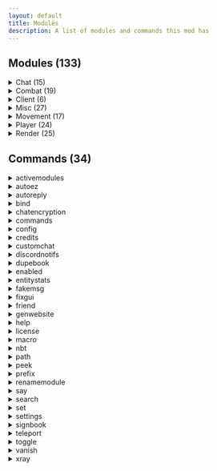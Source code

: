 ```yaml
---
layout: default
title: Modules
description: A list of modules and commands this mod has
---
```

## Modules (133)

<details>
    <summary>Chat (15)</summary>
    <p><ul>
        <li>AntiSpam<p><i>Removes spam and advertising from the chat</i></p></li>
        <li>AutoQMain<p><i>Automatically does '/queue main' on servers</i></p></li>
        <li>AutoReply<p><i>Automatically reply to direct messages</i></p></li>
        <li>AutoTPA<p><i>Automatically accept or decline /TPAs</i></p></li>
        <li>ChatEncryption<p><i>Encrypts and decrypts chat messages</i></p></li>
        <li>ChatFilter<p><i>Filters custom words or phrases from the chat</i></p></li>
        <li>ChatTimestamp<p><i>Shows the time a message was sent beside the message</i></p></li>
        <li>CustomChat<p><i>Add a custom ending to your message!</i></p></li>
        <li>DiscordNotifs<p><i>Sends your chat to a set Discord channel</i></p></li>
        <li>FancyChat<p><i>Makes messages you send fancy</i></p></li>
        <li>FormatChat<p><i>Add colour and linebreak support to upstream chat packets</i></p></li>
        <li>FriendHighlight<p><i>Highlights your friends names in chat</i></p></li>
        <li>LoginMessage<p><i>Sends a given message to public chat on login.</i></p></li>
        <li>PortalChat<p><i>Allows you to open GUIs in portals</i></p></li>
        <li>Spammer<p><i>Spams text from a file on a set delay into the chat</i></p></li>
    </ul></p>
</details>
<details>
    <summary>Combat (19)</summary>
    <p><ul>
        <li>AimBot<p><i>Automatically aims at entities for you.</i></p></li>
        <li>AntiChainPop<p><i>Enables Surround when popping a totem</i></p></li>
        <li>AntiDeathScreen<p><i>Fixes random death screen glitches</i></p></li>
        <li>AntiFriendHit<p><i>Don't hit your friends</i></p></li>
        <li>Aura<p><i>Hits entities around you</i></p></li>
        <li>AutoEZ<p><i>Sends an insult in chat after killing someone</i></p></li>
        <li>AutoFeetPlace<p><i>Continually places obsidian around your feet</i></p></li>
        <li>AutoLog<p><i>Automatically log when in danger or on low health</i></p></li>
        <li>AutoMend<p><i>Automatically mends armour</i></p></li>
        <li>AutoReplenish<p><i>Refills items in your hotbar</i></p></li>
        <li>AutoTotem<p><i>Refills your offhand with totems or other items</i></p></li>
        <li>AutoTrap<p><i>Traps your enemies in obsidian</i></p></li>
        <li>BreakingWarning<p><i>Notifies you when someone is breaking a block near you.</i></p></li>
        <li>Criticals<p><i>Always do critical attacks</i></p></li>
        <li>CrystalAura<p><i>Places End Crystals to kill enemies</i></p></li>
        <li>OffhandGap<p><i>Holds a God apple when right clicking your sword!</i></p></li>
        <li>Surround<p><i>Surrounds you with obsidian to take less damage</i></p></li>
        <li>TotemPopCounter<p><i>Counts how many times players pop</i></p></li>
        <li>VisualRange<p><i>Shows players who enter and leave range in chat</i></p></li>
    </ul></p>
</details>
<details>
    <summary>Client (6)</summary>
    <p><ul>
        <li>ActiveModules<p><i>Configures ActiveModules colours and modes</i></p></li>
        <li>Capes<p><i>Controls the display of KAMI Blue capes</i></p></li>
        <li>CommandConfig<p><i>Configures client chat related stuff</i></p></li>
        <li>InfoOverlay<p><i>Configures the game information overlay</i></p></li>
        <li>InventoryViewer<p><i>Configures Inventory Viewer's options</i></p></li>
        <li>Tooltips<p><i>Displays handy module descriptions in the GUI</i></p></li>
    </ul></p>
</details>
<details>
    <summary>Misc (27)</summary>
    <p><ul>
        <li>AntiAFK<p><i>Prevents being kicked for AFK</i></p></li>
        <li>AntiBookKick<p><i>Prevents being kicked by clicking on books</i></p></li>
        <li>AntiDisconnect<p><i>Are you sure you want to disconnect?</i></p></li>
        <li>AntiWeather<p><i>Removes rain from your world</i></p></li>
        <li>AutoFish<p><i>Automatically catch fish</i></p></li>
        <li>AutoNametag<p><i>Automatically nametags entities</i></p></li>
        <li>AutoReconnect<p><i>Automatically reconnects after being disconnected</i></p></li>
        <li>AutoRespawn<p><i>Automatically respawn after dying</i></p></li>
        <li>AutoSpawner<p><i>Automatically spawns Withers, Iron Golems and Snowmen</i></p></li>
        <li>AutoTool<p><i>Automatically switch to the best tools when mining or attacking</i></p></li>
        <li>BeaconSelector<p><i>Choose any of the 5 beacon effects regardless of beacon base height</i></p></li>
        <li>BlockData<p><i>Right click blocks to display their data</i></p></li>
        <li>BookCrash<p><i>Crashes servers by sending large packets</i></p></li>
        <li>BossStack<p><i>Modify the boss health GUI to take up less space</i></p></li>
        <li>CameraClip<p><i>Allows your 3rd person camera to pass through blocks</i></p></li>
        <li>ColourSign<p><i>Allows ingame colouring of text on signs</i></p></li>
        <li>ConsoleSpam<p><i>Spams Spigot consoles by sending invalid UpdateSign packets</i></p></li>
        <li>DiscordRPC<p><i>Discord Rich Presence</i></p></li>
        <li>EntityTools<p><i>Right click entities to perform actions on them</i></p></li>
        <li>FakeGamemode<p><i>Fakes your current gamemode client side</i></p></li>
        <li>FakeVanillaClient<p><i>Fakes a modless client when connecting</i></p></li>
        <li>MidClickFriends<p><i>Middle click players to friend or unfriend them</i></p></li>
        <li>MountBypass<p><i>Might allow you to mount chested animals on servers that block it</i></p></li>
        <li>NoSoundLag<p><i>Prevents lag caused by sound machines</i></p></li>
        <li>Pathfind<p><i>A path finder for AutoWalk</i></p></li>
        <li>SkinFlicker<p><i>Toggle your skin layers rapidly for a cool skin effect</i></p></li>
        <li>StashFinder<p><i>Logs chests and shulkers around you.</i></p></li>
    </ul></p>
</details>
<details>
    <summary>Movement (17)</summary>
    <p><ul>
        <li>AntiHunger<p><i>Reduces hunger lost when moving around</i></p></li>
        <li>AntiLevitation<p><i>Removes levitation potion effect</i></p></li>
        <li>AutoJump<p><i>Automatically jumps if possible</i></p></li>
        <li>AutoRemount<p><i>Automatically remounts your horse</i></p></li>
        <li>AutoWalk<p><i>Automatically walks forward</i></p></li>
        <li>ElytraFlight<p><i>Modifies elytras to fly at custom velocities and fall speeds</i></p></li>
        <li>ElytraReplace<p><i>Automatically swap and replace your chestplate and elytra. Not an AFK tool, be warned.</i></p></li>
        <li>EntitySpeed<p><i>Abuse client-sided movement to shape sound barrier breaking rideables</i></p></li>
        <li>Flight<p><i>Makes the player fly</i></p></li>
        <li>IceSpeed<p><i>Changes how slippery ice is</i></p></li>
        <li>InventoryMove<p><i>Allows you to walk around with GUIs opened</i></p></li>
        <li>Jesus<p><i>Allows you to walk on water</i></p></li>
        <li>NoSlowDown<p><i>Prevents being slowed down when using an item or going through cobwebs</i></p></li>
        <li>SafeWalk<p><i>Keeps you from walking off edges</i></p></li>
        <li>Sprint<p><i>Automatically makes the player sprint</i></p></li>
        <li>TimerSpeed<p><i>Automatically change your timer to go fast</i></p></li>
        <li>Velocity<p><i>Modify knockback impact</i></p></li>
    </ul></p>
</details>
<details>
    <summary>Player (24)</summary>
    <p><ul>
        <li>AntiForceLook<p><i>Stops server packets from turning your head</i></p></li>
        <li>AutoArmour<p><i>Automatically equips armour</i></p></li>
        <li>AutoEat<p><i>Automatically eat when hungry</i></p></li>
        <li>Blink<p><i>Cancels server side packets</i></p></li>
        <li>EndTeleport<p><i>Allows for teleportation when going through end portals</i></p></li>
        <li>Fastbreak<p><i>Nullifies block hit delay</i></p></li>
        <li>FastUse<p><i>Use items faster</i></p></li>
        <li>Freecam<p><i>Leave your body and transcend into the realm of the gods</i></p></li>
        <li>HungerOverlay<p><i>Displays a helpful overlay over your hunger bar.</i></p></li>
        <li>LagNotifier<p><i>Displays a warning when the server is lagging</i></p></li>
        <li>LiquidInteract<p><i>Place blocks on liquid!</i></p></li>
        <li>NoBreakAnimation<p><i>Prevents block break animation server side</i></p></li>
        <li>NoEntityTrace<p><i>Blocks entities from stopping you from mining</i></p></li>
        <li>NoFall<p><i>Prevents fall damage</i></p></li>
        <li>NoPacketKick<p><i>Suppress network exceptions and prevent getting kicked</i></p></li>
        <li>NoSwing<p><i>Cancels server and client swinging packets</i></p></li>
        <li>PacketCancel<p><i>Cancels specific packets used for various actions</i></p></li>
        <li>PitchLock<p><i>Locks your camera pitch</i></p></li>
        <li>PortalGodMode<p><i>Don't take damage in portals</i></p></li>
        <li>Scaffold<p><i>Places blocks under you</i></p></li>
        <li>Timer<p><i>Changes your client tick speed</i></p></li>
        <li>TpsSync<p><i>Synchronizes block states with the server TPS</i></p></li>
        <li>XCarry<p><i>Store items in crafting slots</i></p></li>
        <li>YawLock<p><i>Locks your camera yaw</i></p></li>
    </ul></p>
</details>
<details>
    <summary>Render (25)</summary>
    <p><ul>
        <li>AntiFog<p><i>Disables or reduces fog</i></p></li>
        <li>AntiOverlay<p><i>Prevents rendering of fire, water and block texture overlays.</i></p></li>
        <li>ArmourHUD<p><i>Displays your armour and it's durability on screen</i></p></li>
        <li>ArmourHide<p><i>Hides the armour on selected entities</i></p></li>
        <li>BoxESP<p><i>Draws a box around small entities</i></p></li>
        <li>FullBright<p><i>Makes everything brighter!</i></p></li>
        <li>Chams<p><i>See entities through walls</i></p></li>
        <li>ChunkFinder<p><i>Highlights newly generated chunks</i></p></li>
        <li>CleanGUI<p><i>Modifies parts of the GUI to be transparent</i></p></li>
        <li>ESP<p><i>Highlights entities</i></p></li>
        <li>ExtraTab<p><i>Expands the player tab menu</i></p></li>
        <li>EyeFinder<p><i>Draw lines from entity's heads to where they are looking</i></p></li>
        <li>HoleESP<p><i>Show safe holes for crystal pvp</i></p></li>
        <li>MobOwner<p><i>Displays the owner of tamed mobs</i></p></li>
        <li>Nametags<p><i>Draws descriptive nametags above entities</i></p></li>
        <li>NoHurtCam<p><i>Disables the 'hurt' camera effect</i></p></li>
        <li>NoRender<p><i>Ignore entity spawn packets</i></p></li>
        <li>Search<p><i>Highlights blocks in the world</i></p></li>
        <li>ShulkerPreview<p><i>Previews shulkers in the game GUI</i></p></li>
        <li>StorageESP<p><i>Draws nice little lines around storage items</i></p></li>
        <li>TabFriends<p><i>Highlights friends in the tab menu</i></p></li>
        <li>Tracers<p><i>Draws lines to other living entities</i></p></li>
        <li>Trajectories<p><i>Draws lines to where trajectories are going to fall</i></p></li>
        <li>XRay<p><i>See through common blocks!</i></p></li>
        <li>Zoom<p><i>Configures FOV</i></p></li>
    </ul></p>
</details>

## Commands (34)

<details>
    <summary>activemodules</summary>
    <p><ul>
        <li>Allows you to customize ActiveModule's category colours<p><i>Aliases: [activemods, modules]</i></p></li>
    </ul></p>
</details>
<details>
    <summary>autoez</summary>
    <p><ul>
        <li>Allows you to customize AutoEZ's custom setting<p><i>Aliases: []</i></p></li>
    </ul></p>
</details>
<details>
    <summary>autoreply</summary>
    <p><ul>
        <li>Allows you to customize AutoReply's settings<p><i>Aliases: [reply]</i></p></li>
    </ul></p>
</details>
<details>
    <summary>bind</summary>
    <p><ul>
        <li>Binds a module to a key, or allows you to change modifier options<p><i>Aliases: []</i></p></li>
    </ul></p>
</details>
<details>
    <summary>chatencryption</summary>
    <p><ul>
        <li>Allows you to customize ChatEncryption's delimiter<p><i>Aliases: [delimiter]</i></p></li>
    </ul></p>
</details>
<details>
    <summary>commands</summary>
    <p><ul>
        <li>Gives you this list of commands<p><i>Aliases: [cmds]</i></p></li>
    </ul></p>
</details>
<details>
    <summary>config</summary>
    <p><ul>
        <li>Change where your config is saved or manually save and reload your config<p><i>Aliases: [cfg]</i></p></li>
    </ul></p>
</details>
<details>
    <summary>credits</summary>
    <p><ul>
        <li>Prints KAMI Blue's authors and contributors<p><i>Aliases: []</i></p></li>
    </ul></p>
</details>
<details>
    <summary>customchat</summary>
    <p><ul>
        <li>Allows you to customize CustomChat's custom setting<p><i>Aliases: [chat]</i></p></li>
    </ul></p>
</details>
<details>
    <summary>discordnotifs</summary>
    <p><ul>
        <li>Descriptionless<p><i>Aliases: [webhook]</i></p></li>
    </ul></p>
</details>
<details>
    <summary>dupebook</summary>
    <p><ul>
        <li>Generates books used for chunk savestate dupe.<p><i>Aliases: []</i></p></li>
    </ul></p>
</details>
<details>
    <summary>enabled</summary>
    <p><ul>
        <li>Prints enabled modules<p><i>Aliases: []</i></p></li>
    </ul></p>
</details>
<details>
    <summary>entitystats</summary>
    <p><ul>
        <li>Print the statistics of the entity you're currently riding<p><i>Aliases: [estats]</i></p></li>
    </ul></p>
</details>
<details>
    <summary>fakemsg</summary>
    <p><ul>
        <li>Descriptionless<p><i>Aliases: []</i></p></li>
    </ul></p>
</details>
<details>
    <summary>fixgui</summary>
    <p><ul>
        <li>Allows you to disable the automatic gui positioning<p><i>Aliases: []</i></p></li>
    </ul></p>
</details>
<details>
    <summary>friend</summary>
    <p><ul>
        <li>Add someone as your friend!<p><i>Aliases: [f]</i></p></li>
    </ul></p>
</details>
<details>
    <summary>genwebsite</summary>
    <p><ul>
        <li>Generates the module page for the website<p><i>Aliases: []</i></p></li>
    </ul></p>
</details>
<details>
    <summary>help</summary>
    <p><ul>
        <li>Delivers help on certain subjects. Use &f;help subjects&7 for a list.<p><i>Aliases: [?]</i></p></li>
    </ul></p>
</details>
<details>
    <summary>license</summary>
    <p><ul>
        <li>Prints KAMI Blue's license<p><i>Aliases: []</i></p></li>
    </ul></p>
</details>
<details>
    <summary>macro</summary>
    <p><ul>
        <li>Descriptionless<p><i>Aliases: [m]</i></p></li>
    </ul></p>
</details>
<details>
    <summary>nbt</summary>
    <p><ul>
        <li>Does NBT related stuff (&fget&7, &fcopy&7, &fset&7)<p><i>Aliases: []</i></p></li>
    </ul></p>
</details>
<details>
    <summary>path</summary>
    <p><ul>
        <li>Pathfinding for AutoWalk<p><i>Aliases: []</i></p></li>
    </ul></p>
</details>
<details>
    <summary>peek</summary>
    <p><ul>
        <li>Look inside the contents of a shulker box without opening it<p><i>Aliases: []</i></p></li>
    </ul></p>
</details>
<details>
    <summary>prefix</summary>
    <p><ul>
        <li>Changes the prefix to your new key<p><i>Aliases: []</i></p></li>
    </ul></p>
</details>
<details>
    <summary>renamemodule</summary>
    <p><ul>
        <li>Rename a module to something else<p><i>Aliases: []</i></p></li>
    </ul></p>
</details>
<details>
    <summary>say</summary>
    <p><ul>
        <li>Allows you to send any message, even with a prefix in it<p><i>Aliases: []</i></p></li>
    </ul></p>
</details>
<details>
    <summary>search</summary>
    <p><ul>
        <li>Allows you to add or remove blocks from the &fSearch &7module<p><i>Aliases: []</i></p></li>
    </ul></p>
</details>
<details>
    <summary>set</summary>
    <p><ul>
        <li>Change the setting of a certain module<p><i>Aliases: []</i></p></li>
    </ul></p>
</details>
<details>
    <summary>settings</summary>
    <p><ul>
        <li>List the possible settings of a command<p><i>Aliases: []</i></p></li>
    </ul></p>
</details>
<details>
    <summary>signbook</summary>
    <p><ul>
        <li>Colored book names. &f#n&7 for a new line and &f&&7 for colour codes<p><i>Aliases: [sign]</i></p></li>
    </ul></p>
</details>
<details>
    <summary>teleport</summary>
    <p><ul>
        <li>Potentia teleport exploit<p><i>Aliases: [tp, clip]</i></p></li>
    </ul></p>
</details>
<details>
    <summary>toggle</summary>
    <p><ul>
        <li>Quickly toggle a module on and off<p><i>Aliases: [t]</i></p></li>
    </ul></p>
</details>
<details>
    <summary>vanish</summary>
    <p><ul>
        <li>Allows you to vanish using an entity<p><i>Aliases: []</i></p></li>
    </ul></p>
</details>
<details>
    <summary>xray</summary>
    <p><ul>
        <li>Allows you to add or remove blocks from the &fxray &7module<p><i>Aliases: []</i></p></li>
    </ul></p>
</details>